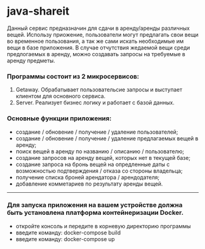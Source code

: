 # java-shareit

Данный сервис предназначин для сдачи в аренду/аренды различных вещей. Использу приожение, пользователи могут предлагать свои вещи во временное пользования, а так же сами искать необходимые им вещи в базе приложения. В случае отчутствия жедаемой вещи среди предлогаемых в аренду, можно создавать запросы на требуемые в аренду предметы.

### Программы состоит из 2 микросервисов:
1) Getaway. Обрабатывает пользовательсие запросы и выступает клиентом для основного сервиса.
2) Server. Реализует бизнес логику и работает с базой данных.

### Основные функции приложения:
- создание / обновение / получение / удаление пользователей;
- создание / обновение / получение / удаление предлагаемых вещей в аренду;
- поиск вещей в аренду по названию / описанию / пользователю;
- создание запросов на аренду вещей, которых нет в текущей базе;
- создание запроса на бронь вещей на опредленные даты с возможностью подтверждения / отказа со стороны владельца;
- получение списка броней арендатора / арендодателя;
- добавление комметариев по результату аренды вещей.
***********************************************************************************
  
### Для запуска приложения на вашем устройстве должна быть установлена платформа контейнеризации Docker.
- откройте консоль и передите в корневую директорию программы
- введите команду: docker-compose build
- введите команду: docker-compose up
